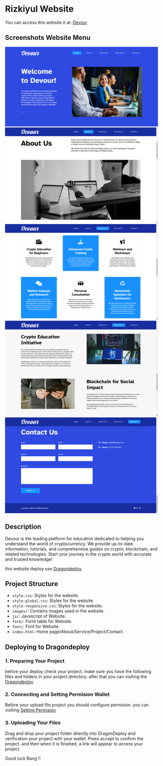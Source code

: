 # Rizkiyul Website

You can access this website it at: [Devour](https://lf3tthyxhhtgyrw3rpv3wmro4csa3jrrcid4eo26sg7ltzkk6kmq.arweave.net/WXc5nxc55mxG24vruzIu4KQNpjESB8I7XpG-ueVK8pk/)

## Screenshots Website Menu

![Homepage Screenshot](assets/screenshoot/ss1.png)
![About Us](assets/screenshoot/ss2.png)
![Service](assets/screenshoot/ss3.png)
![Project](assets/screenshoot/ss4.png)
![Contact](assets/screenshoot/ss5.png)

## Description

Devour is the leading platform for education dedicated to helping you understand the world of cryptocurrency. We provide up-to-date information, tutorials, and comprehensive guides on crypto, blockchain, and related technologies. Start your journey in the crypto world with accurate and trusted knowledge! 


this website deploy use [Dragondeploy](https://dragondeploy.xyz/)

## Project Structure

- `style.css`: Styles for the website.
- `style-global.css`: Styles for the website.
- `style-responsive.css`: Styles for the website.
- `images/`: Contains images used in the website.
- `js/`: Javascript of Website.
- `form/`: Form table for Website.
- `font/`: Font for Website.
- `index.html`: Home page/About/Service/Project/Contact.

## Deploying to Dragondeploy

### 1. Preparing Your Project

before your deploy check your project, make sure you have the following files and folders in your project directory. after that
you can visiting the [Dragondeploy](https://dragondeploy.xyz/)

### 2. Connecting and Setting Permision Wallet

Before your upload file project you should configure permision.
you can visiting [Setting Permision](https://dragondeploy.xyz/pro-tips)

### 3. Uploading Your Files

Drag and drop your project folder directly into DragonDeploy and verification your project with your wallet. Press accept to confirm the project. and then when it is finished, a link will appear to access your project.

Good luck Bang !!
